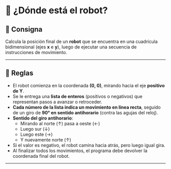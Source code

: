 # 🤖  ¿Dónde está el robot?

## 🧠 Consigna

Calcula la posición final de un **robot** que se encuentra en una cuadrícula bidimensional (ejes **x** e **y**), luego de ejecutar una secuencia de instrucciones de movimiento.

---

## 🔧 Reglas

- El robot comienza en la coordenada **(0, 0)**, mirando hacia el eje **positivo de Y**.
- Se le entrega una **lista de enteros** (positivos o negativos) que representan pasos a avanzar o retroceder.
- **Cada número de la lista indica un movimiento en línea recta**, seguido de un giro de **90° en sentido antihorario** (contra las agujas del reloj).
- **Sentido del giro antihorario**:
  - Mirando al norte (↑) pasa a oeste (←)
  - Luego sur (↓)
  - Luego este (→)
  - Y nuevamente norte (↑)
- Si el valor es negativo, el robot camina hacia atrás, pero luego igual gira.
- Al finalizar todos los movimientos, el programa debe devolver la coordenada final del robot.

---
